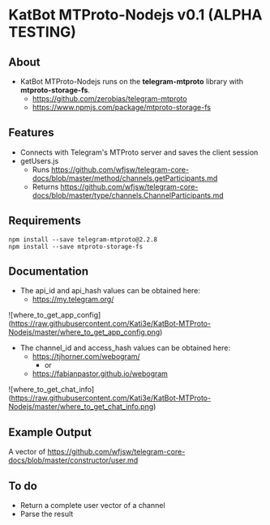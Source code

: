 # KatBot MTProto-Nodejs v0.1 (ALPHA TESTING)

## About
- KatBot MTProto-Nodejs runs on the **telegram-mtproto** library with **mtproto-storage-fs**.  
  - https://github.com/zerobias/telegram-mtproto  
  - https://www.npmjs.com/package/mtproto-storage-fs

## Features
- Connects with Telegram's MTProto server and saves the client session
- getUsers.js
  - Runs https://github.com/wfjsw/telegram-core-docs/blob/master/method/channels.getParticipants.md
  - Returns https://github.com/wfjsw/telegram-core-docs/blob/master/type/channels.ChannelParticipants.md

## Requirements
```
npm install --save telegram-mtproto@2.2.8
npm install --save mtproto-storage-fs
```

## Documentation
- The api_id and api_hash values can be obtained here: 
  - https://my.telegram.org/
  
![where_to_get_app_config] (https://raw.githubusercontent.com/Kati3e/KatBot-MTProto-Nodejs/master/where_to_get_app_config.png)  

- The channel_id and access_hash values can be obtained here:
  - https://tjhorner.com/webogram/
    - or
  - https://fabianpastor.github.io/webogram
  
![where_to_get_chat_info] (https://raw.githubusercontent.com/Kati3e/KatBot-MTProto-Nodejs/master/where_to_get_chat_info.png)  

## Example Output
A vector of https://github.com/wfjsw/telegram-core-docs/blob/master/constructor/user.md

## To do
- Return a complete user vector of a channel
- Parse the result